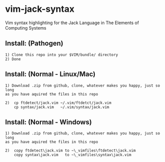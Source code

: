 vim-jack-syntax
===============

Vim syntax highlighting for the Jack Language in The Elements of Computing Systems

Install: (Pathogen)
-------------------
    1) Clone this repo into your $VIM/bundle/ directory
    2) Done

Install: (Normal - Linux/Mac)
-----------------------------
    1) Download .zip from github, clone, whatever makes you happy, just so long
    as you have aquired the files in this repo

    2)  cp ftdetect/jack.vim ~/.vim/ftdetct/jack.vim
        cp syntax/jack.vim   ~/.vim/syntax/jack.vim

Install: (Normal - Windows)
---------------------------
    1) Download .zip from github, clone, whatever makes you happy, just so long
    as you have aquired the files in this repo

    2)  copy ftdetect\jack.vim to ~\_vimfiles\ftdetect\jack.vim
        copy syntax\jack.vim   to ~\_vimfiles\syntax\jack.vim
